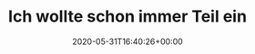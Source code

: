 ---
retweeted: false
source: <a href="http://www.samruston.co.uk" rel="nofollow">Flamingo for Android</a>
entities:
  hashtags: []
  symbols: []
  user_mentions: []
  urls:
  - url: https://t.co/yotxpuTVF0
    expanded_url: https://twitter.com/realDonaldTrump/status/1267129644228247552
    display_url: twitter.com/realDonaldTrum…
    indices:
    - '55'
    - '78'
display_text_range:
- '0'
- '78'
favorite_count: '5'
id_str: '1267133848040636417'
truncated: false
retweet_count: '0'
id: '1267133848040636417'
possibly_sensitive: false
created_at: Sun May 31 16:40:26 +0000 2020
favorited: false
full_text: Ich wollte schon immer Teil einer Jugendbewegung sein.
lang: de
quote_url: https://twitter.com/realDonaldTrump/status/1267129644228247552
tags:
- pesos:twitter
date: '2020-05-31T16:40:26+00:00'
src: https://twitter.com/bascht/status/1267133848040636417
original_url: https://twitter.com/bascht/status/1267133848040636417
type: twitter_tweet
text: Ich wollte schon immer Teil einer Jugendbewegung sein.
title: Ich wollte schon immer Teil ein

---